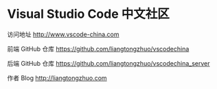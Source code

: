 # Visual Studio Code 中文社区

访问地址 http://www.vscode-china.com

前端 GitHub 仓库  https://github.com/liangtongzhuo/vscodechina

后端 GitHub 仓库  https://github.com/liangtongzhuo/vscodechina_server

作者 Blog http://liangtongzhuo.com



